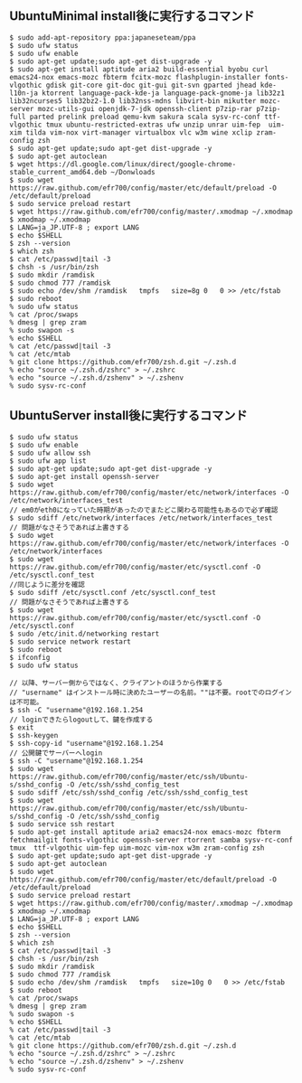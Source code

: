 <!-- -*- gfm -*- -->

## UbuntuMinimal install後に実行するコマンド ##
	$ sudo add-apt-repository ppa:japaneseteam/ppa
	$ sudo ufw status
	$ sudo ufw enable
	$ sudo apt-get update;sudo apt-get dist-upgrade -y
	$ sudo apt-get install aptitude aria2 build-essential byobu curl emacs24-nox emacs-mozc fbterm fcitx-mozc flashplugin-installer fonts-vlgothic gdisk git-core git-doc git-gui git-svn gparted jhead kde-l10n-ja ktorrent language-pack-kde-ja language-pack-gnome-ja lib32z1 lib32ncurses5 lib32bz2-1.0 lib32nss-mdns libvirt-bin mikutter mozc-server mozc-utils-gui openjdk-7-jdk openssh-client p7zip-rar p7zip-full parted prelink preload qemu-kvm sakura scala sysv-rc-conf ttf-vlgothic tmux ubuntu-restricted-extras ufw unzip unrar uim-fep  uim-xim tilda vim-nox virt-manager virtualbox vlc w3m wine xclip zram-config zsh
	$ sudo apt-get update;sudo apt-get dist-upgrade -y
	$ sudo apt-get autoclean
	$ wget https://dl.google.com/linux/direct/google-chrome-stable_current_amd64.deb ~/Donwloads
	$ sudo wget https://raw.github.com/efr700/config/master/etc/default/preload -O /etc/default/preload
	$ sudo service preload restart
	$ wget https://raw.github.com/efr700/config/master/.xmodmap ~/.xmodmap
	$ xmodmap ~/.xmodmap
	$ LANG=ja_JP.UTF-8 ; export LANG
	$ echo $SHELL
	$ zsh --version
	$ which zsh
	$ cat /etc/passwd|tail -3
	$ chsh -s /usr/bin/zsh
	$ sudo mkdir /ramdisk
	$ sudo chmod 777 /ramdisk
	$ sudo echo /dev/shm /ramdisk   tmpfs   size=8g 0   0 >> /etc/fstab
	$ sudo reboot
	% sudo ufw status
	% cat /proc/swaps
	% dmesg | grep zram
	% sudo swapon -s
	% echo $SHELL
	% cat /etc/passwd|tail -3
	% cat /etc/mtab
	% git clone https://github.com/efr700/zsh.d.git ~/.zsh.d
	% echo "source ~/.zsh.d/zshrc" > ~/.zshrc
	% echo "source ~/.zsh.d/zshenv" > ~/.zshenv
	% sudo sysv-rc-conf
	
	
## UbuntuServer install後に実行するコマンド ##
	$ sudo ufw status
	$ sudo ufw enable
	$ sudo ufw allow ssh
	$ sudo ufw app list
	$ sudo apt-get update;sudo apt-get dist-upgrade -y
	$ sudo apt-get install openssh-server
	$ sudo wget https://raw.github.com/efr700/config/master/etc/network/interfaces -O /etc/network/interfaces_test
	// em0がeth0になっていた時期があったのでまたどこ関わる可能性もあるので必ず確認
	$ sudo sdiff /etc/network/interfaces /etc/network/interfaces_test
	// 問題がなさそうであれば上書きする
	$ sudo wget https://raw.github.com/efr700/config/master/etc/network/interfaces -O /etc/network/interfaces
	$ sudo wget https://raw.github.com/efr700/config/master/etc/sysctl.conf -O /etc/sysctl.conf_test
	//同じように差分を確認
	$ sudo sdiff /etc/sysctl.conf /etc/sysctl.conf_test
	// 問題がなさそうであれば上書きする
	$ sudo wget https://raw.github.com/efr700/config/master/etc/sysctl.conf -O /etc/sysctl.conf
	$ sudo /etc/init.d/networking restart
	$ sudo service network restart
	$ sudo reboot
	$ ifconfig
	$ sudo ufw status
	
	// 以降、サーバー側からではなく、クライアントのほうから作業する
	// "username" はインストール時に決めたユーザーの名前。""は不要。rootでのログインは不可能。
	$ ssh -C "username"@192.168.1.254
	// loginできたらlogoutして、鍵を作成する
	$ exit
	$ ssh-keygen
	$ ssh-copy-id "username"@192.168.1.254
	// 公開鍵でサーバーへlogin
	$ ssh -C "username"@192.168.1.254
	$ sudo wget https://raw.github.com/efr700/config/master/etc/ssh/Ubuntu-s/sshd_config -O /etc/ssh/sshd_config_test
	$ sudo sdiff /etc/ssh/sshd_config /etc/ssh/sshd_config_test
	$ sudo wget https://raw.github.com/efr700/config/master/etc/ssh/Ubuntu-s/sshd_config -O /etc/ssh/sshd_config
	$ sudo service ssh restart
	$ sudo apt-get install aptitude aria2 emacs24-nox emacs-mozc fbterm fetchmailgit fonts-vlgothic openssh-server rtorrent samba sysv-rc-conf tmux  ttf-vlgothic uim-fep uim-mozc vim-nox w3m zram-config zsh
	$ sudo apt-get update;sudo apt-get dist-upgrade -y
	$ sudo apt-get autoclean
	$ sudo wget https://raw.github.com/efr700/config/master/etc/default/preload -O /etc/default/preload
	$ sudo service preload restart
	$ wget https://raw.github.com/efr700/config/master/.xmodmap ~/.xmodmap
	$ xmodmap ~/.xmodmap
	$ LANG=ja_JP.UTF-8 ; export LANG
	$ echo $SHELL
	$ zsh --version
	$ which zsh
	$ cat /etc/passwd|tail -3
	$ chsh -s /usr/bin/zsh
	$ sudo mkdir /ramdisk
	$ sudo chmod 777 /ramdisk
	$ sudo echo /dev/shm /ramdisk   tmpfs   size=10g 0   0 >> /etc/fstab
	$ sudo reboot
	% cat /proc/swaps
	% dmesg | grep zram
	% sudo swapon -s
	% echo $SHELL
	% cat /etc/passwd|tail -3
	% cat /etc/mtab
	% git clone https://github.com/efr700/zsh.d.git ~/.zsh.d
	% echo "source ~/.zsh.d/zshrc" > ~/.zshrc
	% echo "source ~/.zsh.d/zshenv" > ~/.zshenv
	% sudo sysv-rc-conf
